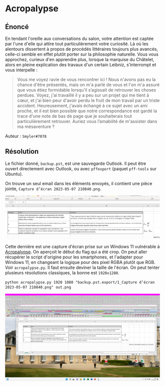 # Acropalypse


## Énoncé

En tendant l'oreille aux conversations du salon, votre attention est captée par l'une d'elle qui attire tout particulièrement votre curiosité. Là où les alentours dissertent à propos de procédés littéraires toujours plus avancés, celle-ci semble en effet plutôt porter sur la philosophie naturelle. Vous vous approchez, curieux d'en apprendre plus, lorsque la marquise du Châtelet, alors en pleine explication des travaux d'un certain Leibniz, s’interrompt et vous interpelle :

> Vous me voyez ravie de vous rencontrer ici ! Nous n'avons pas eu la chance d'être présentés, mais on m'a parlé de vous et l'on m'a assuré que vous étiez formidable lorsqu'il s’agissait de retrouver les choses perdues. Voyez, j'ai travaillé il y a peu sur un projet qui me tient à cœur, et j'ai bien peur d'avoir perdu le fruit de mon travail par un triste accident. Heureusement, j'avais échangé à ce sujet avec un ami proche, et il est bien possible que notre correspondance est gardé la trace d'une note de bas de page que je souhaiterais tout particulièrement retrouver. Auriez vous l’amabilité de m'assister dans ma mésaventure ?

Auteur : `Smyler#7078`

## Résolution

Le fichier donné, `backup.pst`, est une sauvegarde Outlook. Il peut être ouvert directement avec Outlook,
ou avec `pffexport` (paquet `pff-tools` sur Ubuntu).

On trouve un seul email dans les éléments envoyés, il contient une pièce jointe, `Capture d’écran 2023-05-07 210840.png`.

![Capture d’écran 2023-05-07 210840.png](https://raw.githubusercontent.com/HackademINT/404CTF-2023/main/AnalyseForensique/NoteDeBasDePage/Capture%20d%E2%80%99%C3%A9cran%202023-05-07%20210840.png)

Cette dernière est une capture d'écran prise sur un Windows 11 vulnérable à [Acropalypse](https://twitter.com/David3141593/status/1638222624084951040).
On aperçoit le début du flag qui a été crop. On peut aller récupérer le script d'origine pour les smartphones,
et l'adapter pour Windows 11, en changeant la logique pour des pixel RGBA plutôt que RGB. Voir `acropalypse.py`. Il faut ensuite deviner la taille de l'écran.
On peut tenter plusieurs résolutions classiques, la bonne est `1920x1280`.

```shell
python acropalypse.py 1920 1080 "backup.pst.export/1_Capture d’écran 2023-05-07 210840.png" out.png
```

![Capture d’écran 2023-05-07 210840.png](reconstructed.png)

